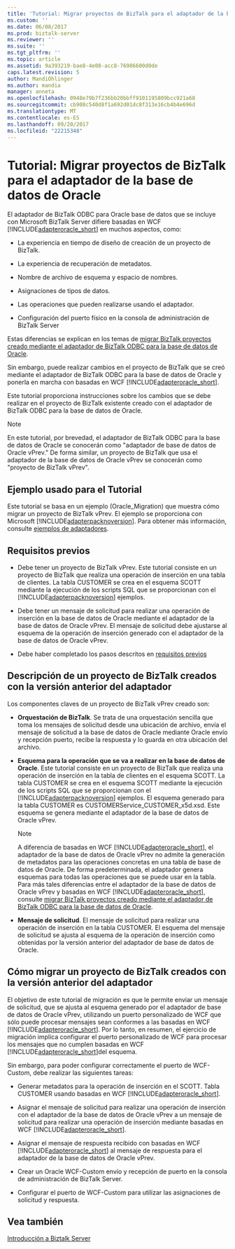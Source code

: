 ```yaml
---
title: 'Tutorial: Migrar proyectos de BizTalk para el adaptador de la base de datos de Oracle | Documentos de Microsoft'
ms.custom: ''
ms.date: 06/08/2017
ms.prod: biztalk-server
ms.reviewer: ''
ms.suite: ''
ms.tgt_pltfrm: ''
ms.topic: article
ms.assetid: 9a393219-bae8-4e08-acc8-76986600d0de
caps.latest.revision: 5
author: MandiOhlinger
ms.author: mandia
manager: anneta
ms.openlocfilehash: 0948e79b7f236bb20bbff9101195809bcc921a68
ms.sourcegitcommit: cb908c540d8f1a692d01dc8f313e16cb4b4e696d
ms.translationtype: MT
ms.contentlocale: es-ES
ms.lasthandoff: 09/20/2017
ms.locfileid: "22215348"
---
```

# <a name="tutorial-migrate-biztalk-projects-to-the-oracle-database-adapter"></a>Tutorial: Migrar proyectos de BizTalk para el adaptador de la base de datos de Oracle
El adaptador de BizTalk ODBC para Oracle base de datos que se incluye con Microsoft BizTalk Server difiere basadas en WCF [!INCLUDE[adapteroracle_short](../../includes/adapteroracle-short-md.md)] en muchos aspectos, como:  
  
-   La experiencia en tiempo de diseño de creación de un proyecto de BizTalk.  
  
-   La experiencia de recuperación de metadatos.  
  
-   Nombre de archivo de esquema y espacio de nombres.  
  
-   Asignaciones de tipos de datos.  
  
-   Las operaciones que pueden realizarse usando el adaptador.  
  
-   Configuración del puerto físico en la consola de administración de BizTalk Server  
  
 Estas diferencias se explican en los temas de [migrar BizTalk proyectos creado mediante el adaptador de BizTalk ODBC para la base de datos de Oracle](http://msdn.microsoft.com/library/18f40265-c7f3-44a1-99b6-1b1dc800561e).  
  
 Sin embargo, puede realizar cambios en el proyecto de BizTalk que se creó mediante el adaptador de BizTalk ODBC para la base de datos de Oracle y ponerla en marcha con basadas en WCF [!INCLUDE[adapteroracle_short](../../includes/adapteroracle-short-md.md)].  
  
 Este tutorial proporciona instrucciones sobre los cambios que se debe realizar en el proyecto de BizTalk existente creado con el adaptador de BizTalk ODBC para la base de datos de Oracle.  
  
> [!NOTE]
>  En este tutorial, por brevedad, el adaptador de BizTalk ODBC para la base de datos de Oracle se conocerán como "adaptador de base de datos de Oracle vPrev." De forma similar, un proyecto de BizTalk que usa el adaptador de la base de datos de Oracle vPrev se conocerán como "proyecto de BizTalk vPrev".  
  
## <a name="sample-used-for-the-tutorial"></a>Ejemplo usado para el Tutorial  
 Este tutorial se basa en un ejemplo (Oracle_Migration) que muestra cómo migrar un proyecto de BizTalk vPrev. El ejemplo se proporciona con Microsoft [!INCLUDE[adapterpacknoversion](../../includes/adapterpacknoversion-md.md)]. Para obtener más información, consulte [ejemplos de adaptadores](../../adapters-and-accelerators/accelerator-rosettanet/adapter-samples.md).  
  
## <a name="prerequisites"></a>Requisitos previos  
  
-   Debe tener un proyecto de BizTalk vPrev. Este tutorial consiste en un proyecto de BizTalk que realiza una operación de inserción en una tabla de clientes. La tabla CUSTOMER se crea en el esquema SCOTT mediante la ejecución de los scripts SQL que se proporcionan con el [!INCLUDE[adapterpacknoversion](../../includes/adapterpacknoversion-md.md)] ejemplos.  
  
-   Debe tener un mensaje de solicitud para realizar una operación de inserción en la base de datos de Oracle mediante el adaptador de la base de datos de Oracle vPrev. El mensaje de solicitud debe ajustarse al esquema de la operación de inserción generado con el adaptador de la base de datos de Oracle vPrev.  
  
-   Debe haber completado los pasos descritos en [requisitos previos](../../adapters-and-accelerators/adapter-oracle-database/prerequisites-to-create-oracle-database-applications.md) 
  
## <a name="understanding-a-biztalk-project-created-using-the-previous-version-of-the-adapter"></a>Descripción de un proyecto de BizTalk creados con la versión anterior del adaptador  
 Los componentes claves de un proyecto de BizTalk vPrev creado son:  
  
-   **Orquestación de BizTalk**. Se trata de una orquestación sencilla que toma los mensajes de solicitud desde una ubicación de archivo, envía el mensaje de solicitud a la base de datos de Oracle mediante Oracle envío y recepción puerto, recibe la respuesta y lo guarda en otra ubicación del archivo.  
  
-   **Esquema para la operación que se va a realizar en la base de datos de Oracle**. Este tutorial consiste en un proyecto de BizTalk que realiza una operación de inserción en la tabla de clientes en el esquema SCOTT. La tabla CUSTOMER se crea en el esquema SCOTT mediante la ejecución de los scripts SQL que se proporcionan con el [!INCLUDE[adapterpacknoversion](../../includes/adapterpacknoversion-md.md)] ejemplos. El esquema generado para la tabla CUSTOMER es CUSTOMERService_CUSTOMER_x5d.xsd. Este esquema se genera mediante el adaptador de la base de datos de Oracle vPrev.  
  
    > [!NOTE]
    >  A diferencia de basadas en WCF [!INCLUDE[adapteroracle_short](../../includes/adapteroracle-short-md.md)], el adaptador de la base de datos de Oracle vPrev no admite la generación de metadatos para las operaciones concretas en una tabla de base de datos de Oracle. De forma predeterminada, el adaptador genera esquemas para todas las operaciones que se puede usar en la tabla. Para más tales diferencias entre el adaptador de la base de datos de Oracle vPrev y basadas en WCF [!INCLUDE[adapteroracle_short](../../includes/adapteroracle-short-md.md)], consulte [migrar BizTalk proyectos creado mediante el adaptador de BizTalk ODBC para la base de datos de Oracle](http://msdn.microsoft.com/library/18f40265-c7f3-44a1-99b6-1b1dc800561e).  
  
-   **Mensaje de solicitud**. El mensaje de solicitud para realizar una operación de inserción en la tabla CUSTOMER. El esquema del mensaje de solicitud se ajusta al esquema de la operación de inserción como obtenidas por la versión anterior del adaptador de base de datos de Oracle.  
  
## <a name="how-to-migrate-a-biztalk-project-created-using-the-previous-version-of-the-adapter"></a>Cómo migrar un proyecto de BizTalk creados con la versión anterior del adaptador  
 El objetivo de este tutorial de migración es que le permite enviar un mensaje de solicitud, que se ajusta al esquema generado por el adaptador de base de datos de Oracle vPrev, utilizando un puerto personalizado de WCF que sólo puede procesar mensajes sean conformes a las basadas en WCF [!INCLUDE[adapteroracle_short](../../includes/adapteroracle-short-md.md)]. Por lo tanto, en resumen, el ejercicio de migración implica configurar el puerto personalizado de WCF para procesar los mensajes que no cumplen basadas en WCF [!INCLUDE[adapteroracle_short](../../includes/adapteroracle-short-md.md)]del esquema.  
  
 Sin embargo, para poder configurar correctamente el puerto de WCF-Custom, debe realizar las siguientes tareas:  
  
-   Generar metadatos para la operación de inserción en el SCOTT. Tabla CUSTOMER usando basadas en WCF [!INCLUDE[adapteroracle_short](../../includes/adapteroracle-short-md.md)].  
  
-   Asignar el mensaje de solicitud para realizar una operación de inserción con el adaptador de la base de datos de Oracle vPrev a un mensaje de solicitud para realizar una operación de inserción mediante basadas en WCF [!INCLUDE[adapteroracle_short](../../includes/adapteroracle-short-md.md)].  
  
-   Asignar el mensaje de respuesta recibido con basadas en WCF [!INCLUDE[adapteroracle_short](../../includes/adapteroracle-short-md.md)] al mensaje de respuesta para el adaptador de la base de datos de Oracle vPrev.  
  
-   Crear un Oracle WCF-Custom envío y recepción de puerto en la consola de administración de BizTalk Server.  
  
-   Configurar el puerto de WCF-Custom para utilizar las asignaciones de solicitud y respuesta.  
  
 
  
## <a name="see-also"></a>Vea también  
[Introducción a Biztalk Server](../../core/getting-started-with-biztalk-server.md)